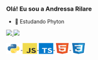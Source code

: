 ### Olá! Eu sou a Andressa Rilare

- 🌱 Estudando Phyton

<div>
  <a href="https://github.com/rilare">
  <img height="180cm" src="https://github-readme-stats.versel.app/api?username=rilare&show_icons=true&theme=dracula&include_a11_commits=true&count_private=true"/>
  <img height="180cm" src="https://github-readme-stats.vercel.app/api/top-langs/?username=rilare&layout=compact&langs_count=16&theme=dracula"/>
</div>
<div style="display: inline_block"><br>
  <img align="center" alt="Rilare-Python" height="30" width="40" src="https://raw.githubusercontent.com/devicons/devicon/master/icons/python/python-original.svg">
  <img align="center" alt="Rilare-JS" height="30" width="40" src="https://raw.githubusercontent.com/devicons/devicon/master/icons/javascript/javascript-original.svg">
  <img align="center" alt="Rilare-TS" height="30" width="40" src="https://raw.githubusercontent.com/devicons/devicon/master/icons/typescript/typescript-original.svg">
  <img align="center" alt="Rilare-HTML" height="30" width="40" src="https://raw.githubusercontent.com/devicons/devicon/master/icons/html5/html5-original.svg">
  <img align="center" alt="Rilare-CSS" height="30" width="40" src="https://raw.githubusercontent.com/devicons/devicon/master/icons/css3/css3-original.svg">
  
